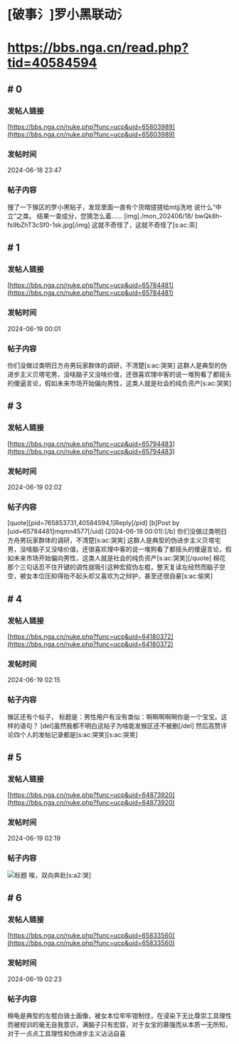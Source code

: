 # [破事氵]罗小黑联动氵
# https://bbs.nga.cn/read.php?tid=40584594

## \# 0
### 发帖人链接
[https://bbs.nga.cn/nuke.php?func=ucp&uid=65803989](https://bbs.nga.cn/nuke.php?func=ucp&uid=65803989)
### 发帖时间
2024-06-18 23:47
### 帖子内容
搜了一下猴区的罗小黑贴子，发现里面一直有个货暗搓搓给mtjj洗地 说什么“中立”之类。
结果一查成分，您猜怎么着……
[img]./mon_202406/18/
bwQk8h-fs9bZhT3cSf0-1sk.jpg[/img]
这就不奇怪了，这就不奇怪了[s:ac:茶]
## \# 1
### 发帖人链接
[https://bbs.nga.cn/nuke.php?func=ucp&uid=65784481](https://bbs.nga.cn/nuke.php?func=ucp&uid=65784481)
### 发帖时间
2024-06-19 00:01
### 帖子内容
你们没做过类明日方舟男玩家群体的调研，不清楚[s:ac:哭笑]
这群人是典型的伪进步主义贝塔宅男，没啥脑子又没啥价值，还很喜欢理中客的说一堆狗看了都摇头的傻逼言论，假如未来市场开始偏向男性，这类人就是社会的纯负资产[s:ac:哭笑]
## \# 3
### 发帖人链接
[https://bbs.nga.cn/nuke.php?func=ucp&uid=65794483](https://bbs.nga.cn/nuke.php?func=ucp&uid=65794483)
### 发帖时间
2024-06-19 02:02
### 帖子内容
[quote][pid=765853731,40584594,1]Reply[/pid] [b]Post by [uid=65784481]mqmn4577[/uid] (2024-06-19 00:01):[/b]
你们没做过类明日方舟男玩家群体的调研，不清楚[s:ac:哭笑]
这群人是典型的伪进步主义贝塔宅男，没啥脑子又没啥价值，还很喜欢理中客的说一堆狗看了都摇头的傻逼言论，假如未来市场开始偏向男性，这类人就是社会的纯负资产[s:ac:哭笑][/quote]
棉花那个三句话忍不住开键的调性就吸引这种宏叙伪左棍，整天复读左经然而脑子空空，被女本位压抑得抬不起头却又喜欢为之辩护，甚至还很自豪[s:ac:偷笑]
## \# 4
### 发帖人链接
[https://bbs.nga.cn/nuke.php?func=ucp&uid=64180372](https://bbs.nga.cn/nuke.php?func=ucp&uid=64180372)
### 发帖时间
2024-06-19 02:15
### 帖子内容
猴区还有个帖子，
标题是：男性用户有没有类似：啊啊啊啊啊你是一个宝宝。这样的语句？
[del]虽然我都不明白这帖子为啥能发猴区还不被删[/del]
然后高赞评论四个人的发帖记录都是[s:ac:哭笑][s:ac:哭笑]
## \# 5
### 发帖人链接
[https://bbs.nga.cn/nuke.php?func=ucp&uid=64873920](https://bbs.nga.cn/nuke.php?func=ucp&uid=64873920)
### 发帖时间
2024-06-19 02:19
### 帖子内容
![标题](https://img.nga.178.com/attachments/mon_202406/19/bwQk8h-cjfpK2pT3cSli-jn.jpeg)
唉，双向奔赴[s:a2:哭]
## \# 6
### 发帖人链接
[https://bbs.nga.cn/nuke.php?func=ucp&uid=65833560](https://bbs.nga.cn/nuke.php?func=ucp&uid=65833560)
### 发帖时间
2024-06-19 02:23
### 帖子内容
棉龟是典型的左棍白骑士画像，被女本位牢牢钳制住，在浸染下无比尊崇工具理性而被规训的毫无自我意识，满脑子只有宏叙，对于女宝的慕强而从本质一无所知，对于一点点工具理性和伪进步主义沾沾自喜

